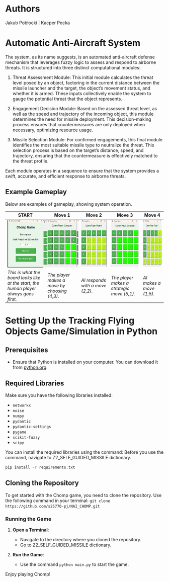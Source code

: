 # Authors 
Jakub Pobłocki |  Kacper Pecka
# Automatic Anti-Aircraft System

The system, as its name suggests, is an automated anti-aircraft defense mechanism that leverages fuzzy logic to assess and respond to airborne threats. It is structured into three distinct computational modules:

1. Threat Assessment Module: This initial module calculates the threat level posed by an object, factoring in the current distance between the missile launcher and the target, the object’s movement status, and whether it is armed. These inputs collectively enable the system to gauge the potential threat that the object represents.

2. Engagement Decision Module: Based on the assessed threat level, as well as the speed and trajectory of the incoming object, this module determines the need for missile deployment. This decision-making process ensures that countermeasures are only deployed when necessary, optimizing resource usage.

3. Missile Selection Module: For confirmed engagements, this final module identifies the most suitable missile type to neutralize the threat. This selection process is based on the target’s distance, speed, and trajectory, ensuring that the countermeasure is effectively matched to the threat profile.

Each module operates in a sequence to ensure that the system provides a swift, accurate, and efficient response to airborne threats.

## Example Gameplay

Below are examples of gameplay, showing system operation.

| START | Move 1 | Move 2 | Move 3 | Move 4 |
|--------|--------|--------|--------|--------|
| <div style="text-align: center;display:flex;justify-content: space-around;"><img src="image/start_game.png" alt="Play 1" width="150" height="150"/><img src="image/play_1.png" alt="Play 1" width="150" height="150"/></div> | <div style="text-align: center;"><img src="image/play_2.png" alt="Play 2" width="150" height="150"/></div> | <div style="text-align: center;"><img src="image/play_3.png" alt="Play 3" width="150" height="150"/></div> | <div style="text-align: center;"><img src="image/play_3_1.png" alt="Play 4" width="150" height="150"/></div> | <div style="text-align: center;"><img src="image/play_4.png" alt="Play 5" width="150" height="150"/></div> |
| *This is what the board looks like at the start; the human player always goes first.* | *The player makes a move by choosing (4,3).* | *AI responds with a move (2,2).* | *The player makes a strategic move (5,1).* | *AI makes a move (1,5).* |

# Setting Up the Tracking Flying Objects Game/Simulation in Python

## Prerequisites
- Ensure that Python is installed on your computer. You can download it from [python.org](https://www.python.org/downloads/).

## Required Libraries
Make sure you have the following libraries installed:

- `networkx`
- `noise`
- `numpy`
- `pydantic`
- `pydantic-settings`
- `pygame`
- `scikit-fuzzy`
- `scipy`


You can install the required libraries using the command:
Before you use the command, navigate to Z2_SELF_GUIDED_MISSILE dictionary.

```bash
pip install -r requirements.txt
```


## Cloning the Repository
To get started with the Chomp game, you need to clone the repository. Use the following command in your terminal:
```git clone https://github.com/s25770-pj/NAI_CHOMP.git```

### Running the Game
1. **Open a Terminal**:
   - Navigate to the directory where you cloned the repository.
   - Go to Z2_SELF_GUIDED_MISSILE dictionary.

2. **Run the Game**:
   - Use the command `python main.py` to start the game.

Enjoy playing Chomp!
